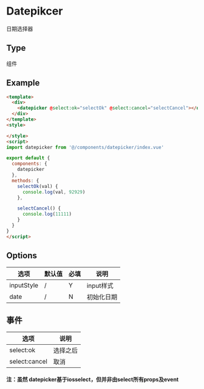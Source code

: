 Datepikcer
==========
日期选择器

## Type
组件

## Example

```html
<template>
  <div>
    <datepicker @select:ok="selectOk" @select:cancel="selectCancel"></datepicker>
  </div>
</template>
<style>

</style>
<script>
import datepicker from '@/components/datepicker/index.vue'

export default {
  components: {
    datepicker
  },
  methods: {
    selectOk(val) {
      console.log(val, 92929)
    },

    selectCancel() {
      console.log(11111)
    }
  }
}
</script>
```

## Options

| 选项 | 默认值 | 必填 | 说明 |
|----------|----------|----------|----------|
| inputStyle | / | Y | input样式|
| date | / | N | 初始化日期|

## 事件

| 选项 | 说明 |
|----------|----------|
|select:ok|选择之后|
|select:cancel|取消|

#### 注：虽然 datepicker基于iosselect，但并非由select所有props及event


